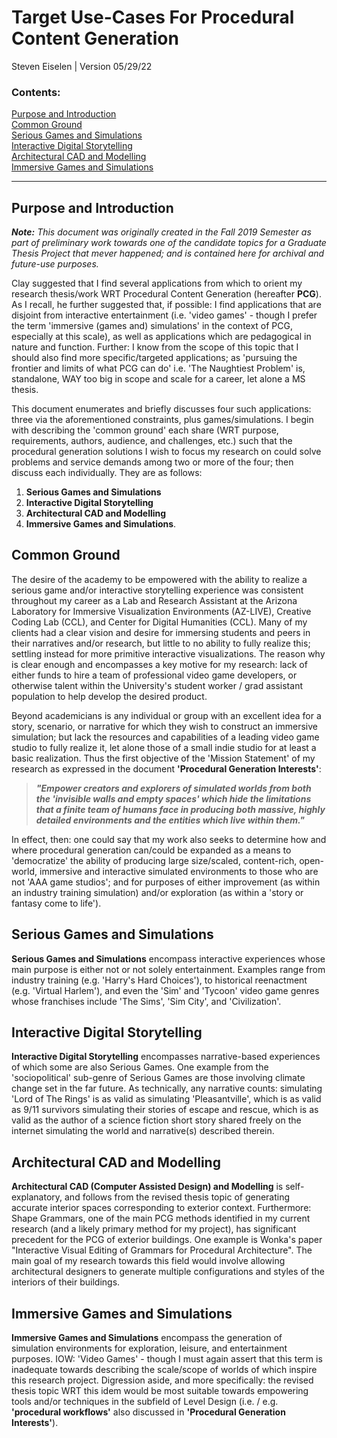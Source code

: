# Target Use-Cases For Procedural Content Generation
Steven Eiselen | Version 05/29/22

### Contents:
[Purpose and Introduction](#purpose-and-introduction) <br>
[Common Ground](#common-ground) <br>
[Serious Games and Simulations](#serious-games-and-simulations) <br>
[Interactive Digital Storytelling](#interactive-digital-storytelling) <br>
[Architectural CAD and Modelling](#architectural-cad-and-modelling) <br>
[Immersive Games and Simulations](#immersive-games-and-simulations)

---

## Purpose and Introduction

_**Note:** This document was originally created in the Fall 2019 Semester as part of preliminary work towards one of the candidate topics for a Graduate Thesis Project that mever happened; and is contained here for archival and future-use purposes._

Clay suggested that I find several applications from which to orient my research thesis/work WRT Procedural Content Generation (hereafter **PCG**). As I recall, he further suggested that, if possible: I find applications that are disjoint from interactive entertainment (i.e. 'video games' - though I prefer the term 'immersive (games and) simulations' in the context of PCG, especially at this scale), as well as applications which are pedagogical in nature and function. Further: I know from the scope of this topic that I should also find more specific/targeted applications; as 'pursuing the frontier and limits of what PCG can do' i.e. 'The Naughtiest Problem' is, standalone, WAY too big in scope and scale for a career, let alone a MS thesis. 

This document enumerates and briefly discusses four such applications: three via the aforementioned constraints, plus games/simulations. I begin with describing the 'common ground' each share (WRT purpose, requirements, authors, audience, and challenges, etc.) such that the procedural generation solutions I wish to focus my research on could solve problems and service demands among two or more of the four; then discuss each individually. They are as follows:

1. **Serious Games and Simulations**
2. **Interactive Digital Storytelling**
3. **Architectural CAD and Modelling**
4. **Immersive Games and Simulations**. 


## Common Ground

The desire of the academy to be empowered with the ability to realize a serious game and/or interactive storytelling experience was consistent throughout my career as a Lab and Research Assistant at the Arizona Laboratory for Immersive Visualization Environments (AZ-LIVE), Creative Coding Lab (CCL), and Center for Digital Humanities (CCL). Many of my clients had a clear vision and desire for immersing students and peers in their narratives and/or research, but little to no ability to fully realize this; settling instead for more primitive interactive visualizations. The reason why is clear enough and encompasses a key motive for my research: lack of either funds to hire a team of professional video game developers, or otherwise talent within the University's student worker / grad assistant population to help develop the desired product.

Beyond academicians is any individual or group with an excellent idea for a story, scenario, or narrative for which they wish to construct an immersive simulation; but lack the resources and capabilities of a leading video game studio to fully realize it, let alone those of a small indie studio for at least a basic realization. Thus the first objective of the 'Mission Statement' of my research as expressed in the document **'Procedural Generation Interests'**:

> ***"Empower creators and explorers of simulated worlds from both the 'invisible walls and empty spaces' which hide the limitations that a finite team of humans face in producing both massive, highly detailed environments and the entities which live within them."***

In effect, then: one could say that my work also seeks to determine how and where procedural generation can/could be expanded as a means to 'democratize' the ability of producing large size/scaled, content-rich, open-world, immersive and interactive simulated environments to those who are not 'AAA game studios'; and for purposes of either improvement (as within an industry training simulation) and/or exploration (as within a 'story or fantasy come to life').


## Serious Games and Simulations

**Serious Games and Simulations** encompass interactive experiences whose main purpose is either not or not solely entertainment. Examples range from industry training (e.g. 'Harry's Hard Choices'), to historical reenactment (e.g. 'Virtual Harlem'), and even the 'Sim' and 'Tycoon' video game genres whose franchises include 'The Sims', 'Sim City', and 'Civilization'.


## Interactive Digital Storytelling

**Interactive Digital Storytelling** encompasses narrative-based experiences of which some are also Serious Games. One example from the 'sociopolitical' sub-genre of Serious Games are those involving climate change set in the far future. As technically, any narrative counts: simulating 'Lord of The Rings' is as valid as simulating 'Pleasantville', which is as valid as 9/11 survivors simulating their stories of escape and rescue, which is as valid as the author of a science fiction short story shared freely on the internet simulating the world and narrative(s) described therein.


## Architectural CAD and Modelling

**Architectural CAD (Computer Assisted Design) and Modelling** is self-explanatory, and follows from the revised thesis topic of generating accurate interior spaces corresponding to exterior context. Furthermore: Shape Grammars, one of the main PCG methods identified in my current research (and a likely primary method for my project), has significant precedent for the PCG of exterior buildings. One example is Wonka's paper "Interactive Visual Editing of Grammars for Procedural Architecture". The main goal of my research towards this field would involve allowing architectural designers to generate multiple configurations and styles of the interiors of their buildings.


## Immersive Games and Simulations

**Immersive Games and Simulations** encompass the generation of simulation environments for exploration, leisure, and entertainment purposes. IOW: 'Video Games' - though I must again assert that this term is inadequate towards describing the scale/scope of worlds of which inspire this research project. Digression aside, and more specifically: the revised thesis topic WRT this idem would be most suitable towards empowering tools and/or techniques in the subfield of Level Design (i.e. / e.g. **'procedural workflows'** also discussed in **'Procedural Generation Interests'**).
